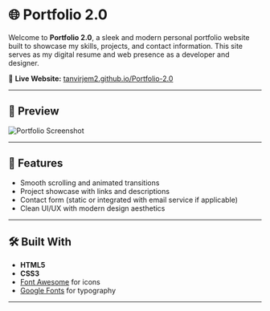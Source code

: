 # 🌐 Portfolio 2.0

Welcome to **Portfolio 2.0**, a sleek and modern personal portfolio website built to showcase my skills, projects, and contact information. This site serves as my digital resume and web presence as a developer and designer.

🔗 **Live Website:** [tanvirjem2.github.io/Portfolio-2.0](https://tanvirjem2.github.io/Portfolio-2.0/)

---

## 📸 Preview

![Portfolio Screenshot](preview-image.png) <!-- Add a screenshot of your portfolio in the repo and update the filename here -->

---

## 🚀 Features

- Smooth scrolling and animated transitions
- Project showcase with links and descriptions
- Contact form (static or integrated with email service if applicable)
- Clean UI/UX with modern design aesthetics

---

## 🛠️ Built With

- **HTML5**
- **CSS3**
- [Font Awesome](https://fontawesome.com/) for icons
- [Google Fonts](https://fonts.google.com/) for typography

---
